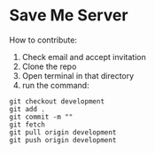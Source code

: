 # Save Me Server
How to contribute:
1. Check email and accept invitation
2. Clone the repo
3. Open terminal in that directory
4. run the command:
  ```
  git checkout development
  git add .
  git commit -m ""
  git fetch
  git pull origin development
  git push origin development
  ```
